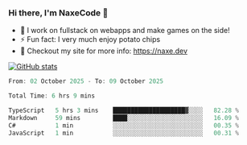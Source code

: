 ### Hi there, I'm NaxeCode 👋
- 🔭 I work on fullstack on webapps and make games on the side!
- ⚡ Fun fact: I very much enjoy potato chips
- 🔋 Checkout my site for more info: https://naxe.dev

[![GitHub stats](https://github-readme-stats.vercel.app/api?username=naxecode&theme=onedark)](https://naxe.dev)

<!--START_SECTION:waka-->

```csharp
From: 02 October 2025 - To: 09 October 2025

Total Time: 6 hrs 9 mins

TypeScript   5 hrs 3 mins    ████████████████████▓░░░░   82.28 %
Markdown     59 mins         ████░░░░░░░░░░░░░░░░░░░░░   16.09 %
C#           1 min           ░░░░░░░░░░░░░░░░░░░░░░░░░   00.35 %
JavaScript   1 min           ░░░░░░░░░░░░░░░░░░░░░░░░░   00.31 %
```

<!--END_SECTION:waka-->



<!--
**NaxeCode/NaxeCode** is a ✨ _special_ ✨ repository because its `README.md` (this file) appears on your GitHub profile.

Here are some ideas to get you started:

- 🔭 I’m currently working on Web apps for indie games!
- 🌱 I’m currently mastering C#
- 👯 I’m looking to collaborate on ...
- 🤔 I’m looking for help with ...
- 💬 Ask me about ...
- 📫 How to reach me: ...
- 😄 Pronouns: ...
- ⚡ Fun fact: I love chips
-->
